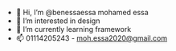 - 👋 Hi, I’m @benessaessa mohamed essa
- 👀 I’m interested in design
- 🌱 I’m currently learning framework
- 📫 01114205243 - moh.essa2020@gmail.com

<!---
benessaessa/benessaessa is a ✨ special ✨ repository because its `README.md` (this file) appears on your GitHub profile.
You can click the Preview link to take a look at your changes.
--->
